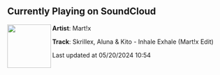 ## Currently Playing on SoundCloud

[<img align="left" width="100" src="https://i1.sndcdn.com/artworks-iU6DW8sOWvH9wIBH-eMQHnw-t500x500.jpg">](https://soundcloud.com/mart-x-dj/skrillex-aluna-kito-inhale-exhale-martx-edit?in=saxurn/sets/twisted-metal)

**Artist**: Mart!x 

**Track**: Skrillex, Aluna & Kito - Inhale Exhale (Mart!x Edit)

Last updated at 05/20/2024 10:54
